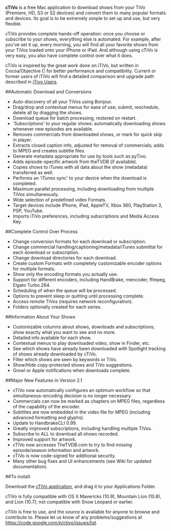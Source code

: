 **cTiVo** is a free Mac application to download shows from your TiVo (Premiere, HD, S3 or S2 devices) and convert them to many popular formats and devices. Its goal is to be extremely simple to set up and use, but very flexible. 

cTiVo provides complete hands-off operation: once you choose or subscribe to your shows, everything else is automated. For example, after you've set it up, every morning, you will find all your favorite shows from your TiVos loaded onto your iPhone or iPad. And although using cTiVo is very easy, you also have complete control over what it does.

cTiVo is inspired by the great work done on iTiVo, but written in Cocoa/Objective C for better performance and  compatibility. Current or former users of iTiVo will find a detailed comparison and upgrade path described in [iTivo Users](wiki/iTiVoUsers.md).

##Automatic Download and Conversions
  * Auto-discovery of all your TiVos using Bonjour.
  * Drag/drop and contextual menus for ease of use; submit, reschedule, delete all by dragging the shows.
  * Download queue for batch processing, restored on restart.
  * 'Subscriptions' to your regular shows: automatically downloading shows whenever new episodes are available.
  * Removes commercials from downloaded shows, or mark for quick skip in player.
  * Extracts closed caption info, adjusted for removal of commercials; adds to MPEG and creates subtitle files.
  * Generate metadata appropriate for use by tools such as pyTivo.
  * Adds episode-specific artwork from theTVDB (if available).
  * Copies shows to iTunes with all data about the show (metadata) transferred as well.
  * Performs an 'iTunes sync' to your device when the download is completed. 
  * Maximum parallel processing, including downloading from multiple TiVos simultaneously.
  * Wide selection of predefined video Formats.
  * Target devices include iPhone, iPad, AppleTV, Xbox 360, PlayStation 3, PSP, YouTube.
  * Imports iTiVo preferences, including subscriptions and Media Access Key.

##Complete Control Over Process
  * Change conversion formats for each download or subscription.
  * Change commercial handling/captioning/metadata/iTunes submittal for each download or subscription.
  * Change download directories for each download.
  * Create custom Formats with completely customizable encoder options for multiple formats.
  * Show only the encoding formats you actually use.
  * Support for different encoders, including HandBrake, mencoder, ffmpeg, Elgato Turbo.264.
  * Scheduling of when the queue will be processed.
  * Options to prevent sleep or quitting until processing complete.
  * Access remote TiVos (requires network reconfiguration).
  * Folders optionally created for each series.

##Information About Your Shows
  * Customizable columns about shows, downloads and subscriptions; show exactly what you want to see and no more.
  * Detailed info available for each show.
  * Contextual menus to play downloaded video, show in Finder, etc.
  * See which shows have already been downloaded with Spotlight tracking of shows already downloaded by cTiVo.
  * Filter which shows are seen by keywords or TiVo.
  * Show/Hide copy-protected shows and TiVo suggestions.
  * Growl or Apple notifications when downloads complete.

##Major New Features in Version 2.1
  * cTiVo now automatically configures an optimum workflow so that simultaneous-encoding decision is no longer necessary.
  * Commercials can now be marked as chapters on MPEG files, regardless of the capability of the encoder.
  * Subtitles are now embedded in the video file for MPEG (including advanced formatting and glyphs).
  * Update to HandbrakeCLI 0.99.
  * Greatly improved subscriptions, including handling multiple TiVos.  
  * Subscribe to ALL to download all shows recorded.
  * Improved support for artwork.
  * cTiVo now accesses TheTVDB.com to try to find missing episode/season information and artwork.
  * cTiVo is now code-signed for additional security.
  * Many other bug fixes and UI enhancements (see Wiki for updated documentation).

##To install:

Download the [cTiVo application](https://code.google.com/p/ctivo/downloads/detail?name=cTiVo_2.1_439.zip&can=2&q=), and drag it to your Applications Folder.

cTiVo is fully compatible with OS X Mavericks (10.9), Mountain Lion (10.8), and Lion (10.7); not compatible with Snow Leopard or earlier.

*cTiVo* is free to use, and the source is available for anyone to browse and contribute to. Please let us know of any problems/suggestions at https://code.google.com/p/ctivo/issues/list.
